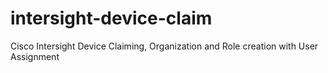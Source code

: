 # intersight-device-claim
Cisco Intersight Device Claiming, Organization and Role creation with User Assignment
